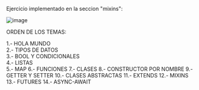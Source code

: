 Ejercicio implementado en la seccion "mixins": 

![image](https://user-images.githubusercontent.com/83793611/184259154-65e8c370-38a7-465d-b15a-210d4d983a0f.png)


ORDEN DE LOS TEMAS: 

1.- HOLA MUNDO
<br>
2.- TIPOS DE DATOS
<br>
3.- BOOL Y CONDICIONALES
<br>
4.- LISTAS
<br>
5.- MAP
6.- FUNCIONES
7.- CLASES
8.- CONSTRUCTOR POR NOMBRE
9.- GETTER Y SETTER
10.- CLASES ABSTRACTAS
11.- EXTENDS
12.- MIXINS
13.- FUTURES
14.- ASYNC-AWAIT